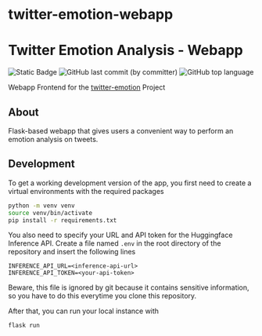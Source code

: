# twitter-emotion-webapp


# Twitter Emotion Analysis - Webapp

![Static Badge](https://img.shields.io/badge/project%20type-personal-blue)
![GitHub last commit (by committer)](https://img.shields.io/github/last-commit/florianehmann/twitter-emotion-webapp)
![GitHub top language](https://img.shields.io/github/languages/top/florianehmann/twitter-emotion-webapp)

Webapp Frontend for the [twitter-emotion](https://github.com/florianehmann/twitter-emotion) Project

## About

Flask-based webapp that gives users a convenient way to perform an emotion analysis on tweets.

## Development

To get a working development version of the app, you first need to create a virtual environments with the required packages

```bash
python -m venv venv
source venv/bin/activate
pip install -r requirements.txt
```

You also need to specify your URL and API token for the Huggingface Inference API. Create a file named `.env` in the root directory of the repository and insert the following lines

```
INFERENCE_API_URL=<inference-api-url>
INFERENCE_API_TOKEN=<your-api-token>
```

Beware, this file is ignored by git because it contains sensitive information, so you have to do this everytime you clone this repository.

After that, you can run your local instance with

```bash
flask run
```
